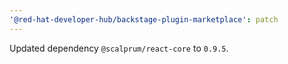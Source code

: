 ```yaml
---
'@red-hat-developer-hub/backstage-plugin-marketplace': patch
---
```


Updated dependency `@scalprum/react-core` to `0.9.5`.
